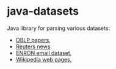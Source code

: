 # java-datasets
Java library for parsing various datasets:
* [DBLP papers](./src/main/java/info/debatty/java/datasets/dblp/),
* [Reuters news](./src/main/java/info/debatty/java/datasets/reuters/)
* [ENRON email dataset](./src/main/java/info/debatty/java/datasets/enron/),
* [Wikipedia web pages](./src/main/java/info/debatty/java/datasets/wikipedia/),

